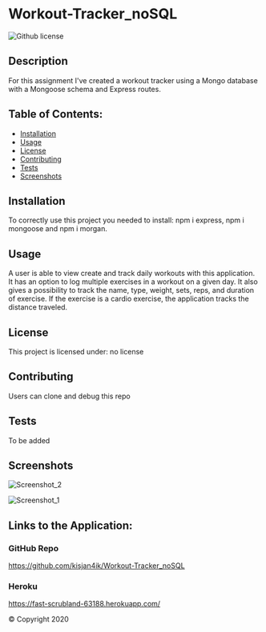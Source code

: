 # Workout-Tracker_noSQL

![Github license](https://img.shields.io/badge/no-license-green.svg)

  ## Description

For this assignment I've created a workout tracker using a Mongo database with a Mongoose schema and Express routes.

  
  ## Table of Contents:

  * [Installation](##installation)
  * [Usage](##usage)
  * [License](##license)
  * [Contributing](##contributing)
  * [Tests](##tests)
  * [Screenshots](##screenshots)
  
  ## Installation

  To correctly use this project you needed to install:
  npm i express, npm i mongoose and npm i morgan.

  ## Usage

  A user is able to view create and track daily workouts with this application. It has an option to log multiple exercises in a workout on a given day. It also gives a possibility to track the name, type, weight, sets, reps, and duration of exercise. If the exercise is a cardio exercise, the application tracks the distance traveled.

  ## License
  
  This project is licensed under:  no license

  ## Contributing

  Users can clone and debug this repo

  ## Tests

 To be added


  ## Screenshots

![Screenshot_2](https://user-images.githubusercontent.com/63433561/89240077-05c28b80-d5c9-11ea-83e7-cc192fc35b60.PNG)

![Screenshot_1](https://user-images.githubusercontent.com/63433561/89240078-065b2200-d5c9-11ea-980d-c1d0b0b54b27.PNG)


  ## Links to the Application:

  ### GitHub Repo
   https://github.com/kisjan4ik/Workout-Tracker_noSQL

  ### Heroku 
   https://fast-scrubland-63188.herokuapp.com/

  
  © Copyright 2020
  